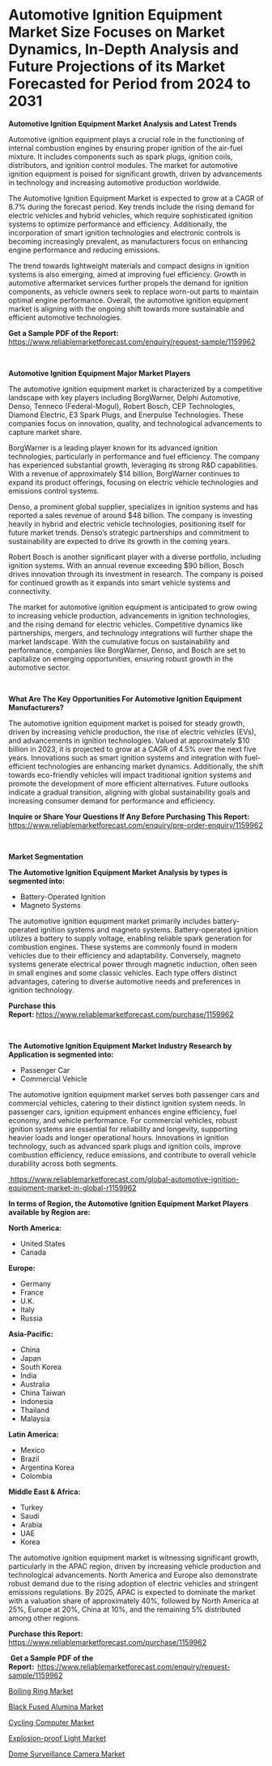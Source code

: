 <p><h1>Automotive Ignition Equipment Market Size Focuses on Market Dynamics, In-Depth Analysis and Future Projections of its Market Forecasted for Period from 2024 to 2031</h1></p><p><strong>Automotive Ignition Equipment Market Analysis and Latest Trends</strong></p>
<p><p>Automotive ignition equipment plays a crucial role in the functioning of internal combustion engines by ensuring proper ignition of the air-fuel mixture. It includes components such as spark plugs, ignition coils, distributors, and ignition control modules. The market for automotive ignition equipment is poised for significant growth, driven by advancements in technology and increasing automotive production worldwide. </p><p>The Automotive Ignition Equipment Market is expected to grow at a CAGR of 8.7% during the forecast period. Key trends include the rising demand for electric vehicles and hybrid vehicles, which require sophisticated ignition systems to optimize performance and efficiency. Additionally, the incorporation of smart ignition technologies and electronic controls is becoming increasingly prevalent, as manufacturers focus on enhancing engine performance and reducing emissions. </p><p>The trend towards lightweight materials and compact designs in ignition systems is also emerging, aimed at improving fuel efficiency. Growth in automotive aftermarket services further propels the demand for ignition components, as vehicle owners seek to replace worn-out parts to maintain optimal engine performance. Overall, the automotive ignition equipment market is aligning with the ongoing shift towards more sustainable and efficient automotive technologies.</p></p>
<p><strong>Get a Sample PDF of the Report:&nbsp;</strong> <a href="https://www.reliablemarketforecast.com/enquiry/request-sample/1159962?utm_campaign=1888&utm_medium=2&utm_source=Github&utm_content=ia&utm_term=26122024&utm_id=automotive-ignition-equipment">https://www.reliablemarketforecast.com/enquiry/request-sample/1159962</a></p>
<p>&nbsp;</p>
<p><strong>Automotive Ignition Equipment Major Market Players</strong></p>
<p><p>The automotive ignition equipment market is characterized by a competitive landscape with key players including BorgWarner, Delphi Automotive, Denso, Tenneco (Federal-Mogul), Robert Bosch, CEP Technologies, Diamond Electric, E3 Spark Plugs, and Enerpulse Technologies. These companies focus on innovation, quality, and technological advancements to capture market share.</p><p>BorgWarner is a leading player known for its advanced ignition technologies, particularly in performance and fuel efficiency. The company has experienced substantial growth, leveraging its strong R&D capabilities. With a revenue of approximately $14 billion, BorgWarner continues to expand its product offerings, focusing on electric vehicle technologies and emissions control systems.</p><p>Denso, a prominent global supplier, specializes in ignition systems and has reported a sales revenue of around $48 billion. The company is investing heavily in hybrid and electric vehicle technologies, positioning itself for future market trends. Denso’s strategic partnerships and commitment to sustainability are expected to drive its growth in the coming years.</p><p>Robert Bosch is another significant player with a diverse portfolio, including ignition systems. With an annual revenue exceeding $90 billion, Bosch drives innovation through its investment in research. The company is poised for continued growth as it expands into smart vehicle systems and connectivity.</p><p>The market for automotive ignition equipment is anticipated to grow owing to increasing vehicle production, advancements in ignition technologies, and the rising demand for electric vehicles. Competitive dynamics like partnerships, mergers, and technology integrations will further shape the market landscape. With the cumulative focus on sustainability and performance, companies like BorgWarner, Denso, and Bosch are set to capitalize on emerging opportunities, ensuring robust growth in the automotive sector.</p></p>
<p>&nbsp;</p>
<p><strong>What Are The Key Opportunities For Automotive Ignition Equipment Manufacturers?</strong></p>
<p><p>The automotive ignition equipment market is poised for steady growth, driven by increasing vehicle production, the rise of electric vehicles (EVs), and advancements in ignition technologies. Valued at approximately $10 billion in 2023, it is projected to grow at a CAGR of 4.5% over the next five years. Innovations such as smart ignition systems and integration with fuel-efficient technologies are enhancing market dynamics. Additionally, the shift towards eco-friendly vehicles will impact traditional ignition systems and promote the development of more efficient alternatives. Future outlooks indicate a gradual transition, aligning with global sustainability goals and increasing consumer demand for performance and efficiency.</p></p>
<p><strong>Inquire or Share Your Questions If Any Before Purchasing This Report:</strong> <a href="https://www.reliablemarketforecast.com/enquiry/pre-order-enquiry/1159962?utm_campaign=1888&utm_medium=2&utm_source=Github&utm_content=ia&utm_term=26122024&utm_id=automotive-ignition-equipment">https://www.reliablemarketforecast.com/enquiry/pre-order-enquiry/1159962</a></p>
<p>&nbsp;</p>
<p><strong>Market Segmentation</strong></p>
<p><strong>The Automotive Ignition Equipment Market Analysis by types is segmented into:</strong></p>
<p><ul><li>Battery-Operated Ignition</li><li>Magneto Systems</li></ul></p>
<p><p>The automotive ignition equipment market primarily includes battery-operated ignition systems and magneto systems. Battery-operated ignition utilizes a battery to supply voltage, enabling reliable spark generation for combustion engines. These systems are commonly found in modern vehicles due to their efficiency and adaptability. Conversely, magneto systems generate electrical power through magnetic induction, often seen in small engines and some classic vehicles. Each type offers distinct advantages, catering to diverse automotive needs and preferences in ignition technology.</p></p>
<p><strong>Purchase this Report:&nbsp;</strong><a href="https://www.reliablemarketforecast.com/purchase/1159962?utm_campaign=1888&utm_medium=2&utm_source=Github&utm_content=ia&utm_term=26122024&utm_id=automotive-ignition-equipment">https://www.reliablemarketforecast.com/purchase/1159962</a></p>
<p>&nbsp;</p>
<p><strong>The Automotive Ignition Equipment Market Industry Research by Application is segmented into:</strong></p>
<p><ul><li>Passenger Car</li><li>Commercial Vehicle</li></ul></p>
<p><p>The automotive ignition equipment market serves both passenger cars and commercial vehicles, catering to their distinct ignition system needs. In passenger cars, ignition equipment enhances engine efficiency, fuel economy, and vehicle performance. For commercial vehicles, robust ignition systems are essential for reliability and longevity, supporting heavier loads and longer operational hours. Innovations in ignition technology, such as advanced spark plugs and ignition coils, improve combustion efficiency, reduce emissions, and contribute to overall vehicle durability across both segments.</p></p>
<p><a href="https://www.reliablemarketforecast.com/global-automotive-ignition-equipment-market-in-global-r1159962?utm_campaign=1888&utm_medium=2&utm_source=Github&utm_content=ia&utm_term=26122024&utm_id=automotive-ignition-equipment">&nbsp;https://www.reliablemarketforecast.com/global-automotive-ignition-equipment-market-in-global-r1159962</a></p>
<p><strong>In terms of Region, the Automotive Ignition Equipment Market Players available by Region are:</strong></p>
<p>
    <p> <strong> North America: </strong>
        <ul>
            <li>United States</li>
            <li>Canada</li>
        </ul>
        </p> 
    <p> <strong> Europe: </strong>
        <ul>
            <li>Germany</li>
            <li>France</li>
            <li>U.K.</li>
            <li>Italy</li>
            <li>Russia</li>
        </ul>
        </p> 
    <p> <strong> Asia-Pacific: </strong>
        <ul>
            <li>China</li>
            <li>Japan</li>
            <li>South Korea</li>
            <li>India</li>
            <li>Australia</li>
            <li>China Taiwan</li>
            <li>Indonesia</li>
            <li>Thailand</li>
            <li>Malaysia</li>
        </ul>
        </p> 
    <p> <strong> Latin America: </strong>
        <ul>
            <li>Mexico</li>
            <li>Brazil</li>
            <li>Argentina Korea</li>
            <li>Colombia</li>
        </ul>
        </p> 
    <p> <strong> Middle East & Africa: </strong>
        <ul>
            <li>Turkey</li>
            <li>Saudi</li>
            <li>Arabia</li>
            <li>UAE</li>
            <li>Korea</li>
        </ul>
    </p>
    </p>
<p><p>The automotive ignition equipment market is witnessing significant growth, particularly in the APAC region, driven by increasing vehicle production and technological advancements. North America and Europe also demonstrate robust demand due to the rising adoption of electric vehicles and stringent emissions regulations. By 2025, APAC is expected to dominate the market with a valuation share of approximately 40%, followed by North America at 25%, Europe at 20%, China at 10%, and the remaining 5% distributed among other regions.</p></p>
<p><strong>Purchase this Report: </strong><a href="https://www.reliablemarketforecast.com/purchase/1159962?utm_campaign=1888&utm_medium=2&utm_source=Github&utm_content=ia&utm_term=26122024&utm_id=automotive-ignition-equipment">https://www.reliablemarketforecast.com/purchase/1159962</a></p>
<p>&nbsp;<strong>Get a Sample PDF of the Report:&nbsp;&nbsp;</strong><a href="https://www.reliablemarketforecast.com/enquiry/request-sample/1159962?utm_campaign=1888&utm_medium=2&utm_source=Github&utm_content=ia&utm_term=26122024&utm_id=automotive-ignition-equipment">https://www.reliablemarketforecast.com/enquiry/request-sample/1159962</a></p>
<p><strong></strong></p>
<p><p><a href="https://www.linkedin.com/pulse/boiling-ring-market-share-revenue-analysis-segment-forecasts-from-pbk2f?utm_campaign=1888&utm_medium=2&utm_source=Github&utm_content=ia&utm_term=26122024&utm_id=automotive-ignition-equipment">Boiling Ring Market</a></p><p><a href="https://www.linkedin.com/pulse/projected-market-revenue-black-fused-alumina-8-cagr-from-2024-wpybf?utm_campaign=1888&utm_medium=2&utm_source=Github&utm_content=ia&utm_term=26122024&utm_id=automotive-ignition-equipment">Black Fused Alumina Market</a></p><p><a href="https://www.linkedin.com/pulse/cycling-computer-market-analysis-new-trends-size-growth-expected-ymygf?utm_campaign=1888&utm_medium=2&utm_source=Github&utm_content=ia&utm_term=26122024&utm_id=automotive-ignition-equipment">Cycling Computer Market</a></p><p><a href="https://github.com/gulaimolin/Market-Research-Report-List-6/blob/main/explosion-proof-light-market.md?utm_campaign=1888&utm_medium=2&utm_source=Github&utm_content=ia&utm_term=26122024&utm_id=automotive-ignition-equipment">Explosion-proof Light Market</a></p><p><a href="https://www.linkedin.com/pulse/industry-projections-global-dome-surveillance-camera-market-size-y11jf?utm_campaign=1888&utm_medium=2&utm_source=Github&utm_content=ia&utm_term=26122024&utm_id=automotive-ignition-equipment">Dome Surveillance Camera Market</a></p></p>